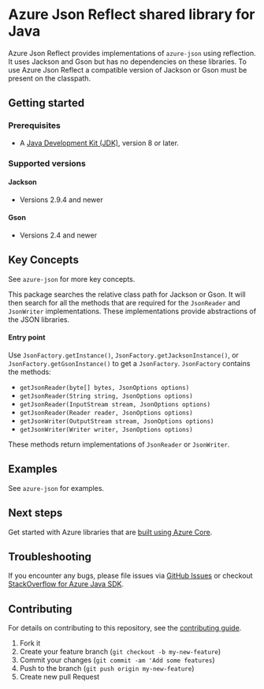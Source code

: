 # Azure Json Reflect shared library for Java

Azure Json Reflect provides implementations of `azure-json` using reflection.
It uses Jackson and Gson but has no dependencies on these libraries.
To use Azure Json Reflect a compatible version of Jackson or Gson must be present on the classpath.

## Getting started

### Prerequisites

- A [Java Development Kit (JDK)][jdk_link], version 8 or later.

### Supported versions

#### Jackson
- Versions 2.9.4 and newer

#### Gson
- Versions 2.4 and newer

## Key Concepts

See `azure-json` for more key concepts.

This package searches the relative class path for Jackson or Gson.
It will then search for all the methods that are required for the `JsonReader` and `JsonWriter` implementations.
These implementations provide abstractions of the JSON libraries.

#### Entry point
Use `JsonFactory.getInstance()`, `JsonFactory.getJacksonInstance()`, or `JsonFactory.getGsonInstance()` to get a `JsonFactory`.
`JsonFactory` contains the methods:
- `getJsonReader(byte[] bytes, JsonOptions options)`
- `getJsonReader(String string, JsonOptions options)`
- `getJsonReader(InputStream stream, JsonOptions options)`
- `getJsonReader(Reader reader, JsonOptions options)`
- `getJsonWriter(OutputStream stream, JsonOptions options)`
- `getJsonWriter(Writer writer, JsonOptions options)`

These methods return implementations of `JsonReader` or `JsonWriter`.

## Examples

See `azure-json` for examples.

## Next steps

Get started with Azure libraries that are [built using Azure Core](https://azure.github.io/azure-sdk/releases/latest/#java).

## Troubleshooting

If you encounter any bugs, please file issues via [GitHub Issues](https://github.com/Azure/azure-sdk-for-java/issues/new/choose)
or checkout [StackOverflow for Azure Java SDK](https://stackoverflow.com/questions/tagged/azure-java-sdk).

## Contributing

For details on contributing to this repository, see the <a href="https://github.com/Azure/azure-sdk-for-java/blob/main/CONTRIBUTING.md"> contributing guide</a>.
1. Fork it
2. Create your feature branch (`git checkout -b my-new-feature`)
3. Commit your changes (`git commit -am 'Add some features`)
4. Push to the branch (`git push origin my-new-feature`)
5. Create new pull Request

<!-- links -->
[jdk_link]: https://docs.microsoft.com/java/azure/jdk/?view=azure-java-stable
